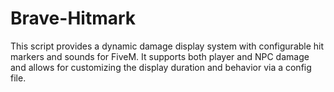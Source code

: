 # Brave-Hitmark
This script provides a dynamic damage display system with configurable hit markers and sounds for FiveM. It supports both player and NPC damage and allows for customizing the display duration and behavior via a config file.
